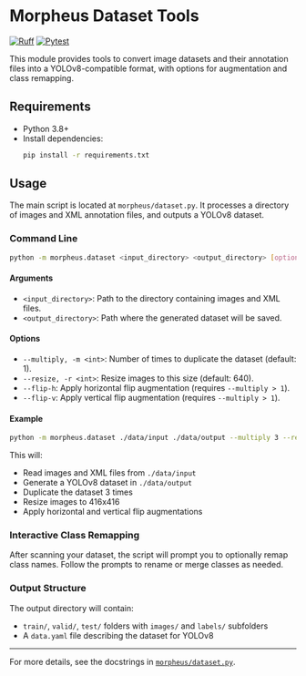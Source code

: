 # Morpheus Dataset Tools

[![Ruff](https://github.com/ChaseDDevelopment/morpheus/actions/workflows/ruff.yml/badge.svg)](https://github.com/ChaseDDevelopment/morpheus/actions/workflows/ruff.yml)
[![Pytest](https://github.com/ChaseDDevelopment/morpheus/actions/workflows/pytest.yml/badge.svg)](https://github.com/ChaseDDevelopment/morpheus/actions/workflows/pytest.yml)

This module provides tools to convert image datasets and their annotation files into a YOLOv8-compatible format, with options for augmentation and class remapping.

## Requirements

- Python 3.8+
- Install dependencies:
  ```sh
  pip install -r requirements.txt
  ```

## Usage

The main script is located at `morpheus/dataset.py`. It processes a directory of images and XML annotation files, and outputs a YOLOv8 dataset.

### Command Line

```sh
python -m morpheus.dataset <input_directory> <output_directory> [options]
```

#### Arguments

- `<input_directory>`: Path to the directory containing images and XML files.
- `<output_directory>`: Path where the generated dataset will be saved.

#### Options

- `--multiply, -m <int>`: Number of times to duplicate the dataset (default: 1).
- `--resize, -r <int>`: Resize images to this size (default: 640).
- `--flip-h`: Apply horizontal flip augmentation (requires `--multiply > 1`).
- `--flip-v`: Apply vertical flip augmentation (requires `--multiply > 1`).

#### Example

```sh
python -m morpheus.dataset ./data/input ./data/output --multiply 3 --resize 416 --flip-h --flip-v
```

This will:
- Read images and XML files from `./data/input`
- Generate a YOLOv8 dataset in `./data/output`
- Duplicate the dataset 3 times
- Resize images to 416x416
- Apply horizontal and vertical flip augmentations

### Interactive Class Remapping

After scanning your dataset, the script will prompt you to optionally remap class names. Follow the prompts to rename or merge classes as needed.

### Output Structure

The output directory will contain:
- `train/`, `valid/`, `test/` folders with `images/` and `labels/` subfolders
- A `data.yaml` file describing the dataset for YOLOv8

---

For more details, see the docstrings in [`morpheus/dataset.py`](morpheus/dataset.py).